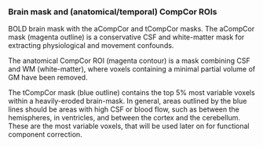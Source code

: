 ### Brain mask and (anatomical/temporal) CompCor ROIs

BOLD brain mask with the aCompCor and tCompCor masks. The aCompCor mask (magenta outline) is a conservative CSF and white-matter mask for extracting physiological and movement confounds.  

The anatomical CompCor ROI (magenta contour) is a mask combining CSF and WM (white-matter), where voxels containing a minimal partial volume of GM have been removed.

The tCompCor mask (blue outline) contains the top 5% most variable voxels within a heavily-eroded brain-mask. In general, areas outlined by the blue lines should be areas with high CSF or blood flow, such as between the hemispheres, in ventricles, and between the cortex and the cerebellum. These are the most variable voxels, that will be used later on for functional component correction.